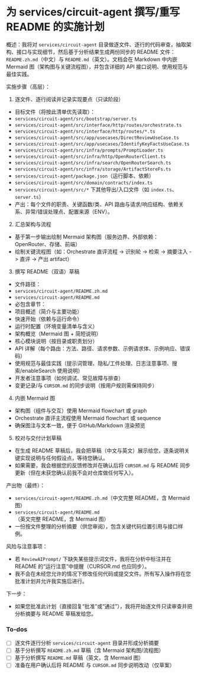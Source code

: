 <!-- 13fd5b97-e5b5-4bae-bc19-0a1b8731078c 1a671c3d-937b-4aff-802d-6ec71af8dfff -->
# 为 services/circuit-agent 撰写/重写 README 的实施计划

概述：我将对 `services/circuit-agent` 目录做逐文件、逐行的代码审查，抽取架构、接口与实现细节，然后基于分析结果生成两份同步的 README 文件：`README.zh.md`（中文）与 `README.md`（英文）。文档会在 Markdown 中内嵌 Mermaid 图（架构图与关键流程图），并包含详细的 API 接口说明、使用规范与最佳实践。

实施步骤（高层）：

1. 逐文件、逐行阅读并记录实现要点（只读阶段）

- 目标文件（将按此清单优先读取）：
- `services/circuit-agent/src/bootstrap/server.ts`
- `services/circuit-agent/src/interface/http/routes/orchestrate.ts`
- `services/circuit-agent/src/interface/http/routes/*.ts`
- `services/circuit-agent/src/app/usecases/DirectReviewUseCase.ts`
- `services/circuit-agent/src/app/usecases/IdentifyKeyFactsUseCase.ts`
- `services/circuit-agent/src/infra/prompts/PromptLoader.ts`
- `services/circuit-agent/src/infra/http/OpenRouterClient.ts`
- `services/circuit-agent/src/infra/search/OpenRouterSearch.ts`
- `services/circuit-agent/src/infra/storage/ArtifactStoreFs.ts`
- `services/circuit-agent/package.json`（运行脚本、依赖）
- `services/circuit-agent/src/domain/contracts/index.ts`
- `services/circuit-agent/src/*` 下其他导出/入口文件（如 `index.ts`、`server.ts`）
- 产出：每个文件的职责、关键函数/类、API 路由与请求/响应结构、依赖关系、异常/错误处理点、配置来源（ENV）。

2. 汇总架构与流程

- 基于第一步输出绘制 Mermaid 架构图（服务边界、外部依赖：OpenRouter、存储、前端）
- 绘制关键流程图（如：Orchestrate 直评流程 -> 识别轮 -> 检索 -> 摘要注入 -> 直评 -> 产出 artifact）

3. 撰写 README（双语）草稿

- 文件路径：
- `services/circuit-agent/README.zh.md`
- `services/circuit-agent/README.md`
- 必包含章节：
- 项目概述（简介与主要功能）
- 快速开始（依赖与运行命令）
- 运行时配置（环境变量清单与含义）
- 架构概览（Mermaid 图 + 简短说明）
- 核心模块说明（按目录或职责划分）
- API 详解（每个路由：方法、路径、请求参数、示例请求体、示例响应、错误码）
- 使用规范与最佳实践（提示词管理、隐私/工件处理、日志注意事项、搜索/enableSearch 使用说明）
- 开发者注意事项（如何调试、常见故障与排查）
- 变更记录/与 `CURSOR.md` 的同步说明（按用户规则需保持同步）

4. 内嵌 Mermaid 图

- 架构图（组件与交互）使用 Mermaid flowchart 或 graph
- Orchestrate 直评主流程使用 Mermaid flowchart 或 sequence
- 确保图注与文本一致，便于 GitHub/Markdown 渲染预览

5. 校对与交付计划草稿

- 在生成 README 草稿后，我会把草稿（中文与英文）展示给您，逐条说明关键实现说明与任何假设点，等待您确认。
- 如果需要，我会根据您的反馈修改并在确认后将 `CURSOR.md` 与 README 同步更新（但在未获您确认前我不会对仓库做任何写入）。

产出物（最终）：

- `services/circuit-agent/README.zh.md`（中文完整 README，含 Mermaid 图）
- `services/circuit-agent/README.md`（英文完整 README，含 Mermaid 图）
- 一份按文件整理的分析摘要（供您审阅），包含关键代码位置引用与接口样例。

风险与注意事项：

- 若 `ReviewAIPrompt/` 下缺失某些提示词文件，我将在分析中标注并在 README 的“运行注意”中提醒（CURSOR.md 也应同步）。
- 我不会在未经您允许的情况下修改任何代码或提交文件。所有写入操作将在您批准计划并允许我实施后进行。

下一步：

- 如果您批准此计划（直接回复“批准”或“通过”），我将开始逐文件只读审查并把分析摘要与 README 草稿发给您。

### To-dos

- [ ] 逐文件逐行分析 `services/circuit-agent` 目录并形成分析摘要
- [ ] 基于分析撰写 `README.zh.md` 草稿（含 Mermaid 架构图/流程图）
- [ ] 基于分析撰写 `README.md` 草稿（英文，含 Mermaid 图）
- [ ] 准备在用户确认后将 README 与 `CURSOR.md` 同步说明改动（仅草案）